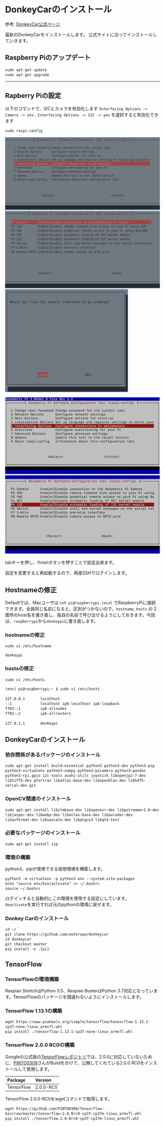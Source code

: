 # DonkeyCarのインストール

参考: [DonkeyCar公式ページ](https://docs.donkeycar.com/guide/install_software/)

最新のDonkeyCarをインストールします。
公式サイトに沿ってインストールしていきます。

## Raspberry Piのアップデート
```
sudo apt-get update
sudo apt-get upgrade
```
<hr>

## Rapberry Piの設定
以下のコマンドで、I2Cとカメラを有効化します
`Interfacing Options -> Camera -> yes` , `Interfacing Options -> I2C -> yes` を選択すると有効化できます
```
sudo raspi-config
```

![](./img/raspi-conf001.png)
![](./img/raspi-conf002.png)
![](./img/raspi-cnof004.png)


![](./img/raspi-i2c001.png)
![](./img/raspi-i2c002.png)

tabキーを押し、finishボタンを押すことで設定出来ます。

設定を変更すると再起動するので、再度SSHでログインします。

## Hostnameの修正

Defaultでは、Macユーザは `ssh pi@raspberrypi.local` でRaspberryPiに接続できます。全員同じ名前になると、区別がつかないので、`hostname`, `hosts` の 2箇所のhost名を書き直し、独自の名前で呼び出せるようにしておきます。今回は、`raspberrypi`から`donkeypi`に書き直します。

### hostnameの修正

```
sudo vi /etc/hostname
```

```
donkeypi
```

### hostsの修正

```
sudo vi /etc/hosts
```

```
(env) pi@raspberrypi:~ $ sudo vi /etc/hosts

127.0.0.1       localhost
::1             localhost ip6-localhost ip6-loopback
ff02::1         ip6-allnodes
ff02::2         ip6-allrouters

127.0.1.1       donkeypi
```

## DonkeyCarのインストール

### 依存関係があるパッケージのインストール

```
sudo apt-get install build-essential python3 python3-dev python3-pip python3-virtualenv python3-numpy python3-picamera python3-pandas python3-rpi.gpio i2c-tools avahi-utils joystick libopenjp2-7-dev libtiff5-dev gfortran libatlas-base-dev libopenblas-dev libhdf5-serial-dev git
```

### OpenCV関連のインストール

```
sudo apt-get install libilmbase-dev libopenexr-dev libgstreamer1.0-dev libjasper-dev libwebp-dev libatlas-base-dev libavcodec-dev libavformat-dev libswscale-dev libqtgui4 libqt4-test
```

### 必要なパッケージのインストール

```
sudo apt-get install zip
```

### 環境の構築

python3、pipが使用できる仮想環境を構築します。

```
python3 -m virtualenv -p python3 env --system-site-packages
echo "source env/bin/activate" >> ~/.bashrc
source ~/.bashrc
```
ログインすると自動的にこの環境を使用する設定にしています。  
`deactivate`を実行すれば元のpythonの環境に戻せます。

### Donkey Carのインストール

```
cd ~/
git clone https://github.com/autorope/donkeycar
cd donkeycar
git checkout master
pip install -e .[pi]
```

## TensorFlow

### TensorFlowの環境構築

Raspian StretchはPython 3.5、Raspian BusterはPython 3.7対応となっています。TensorFlowのパッケージを間違わないようにインストールします。


### TensorFlow 1.13.1の構築

```
wget https://www.piwheels.org/simple/tensorflow/tensorflow-1.13.1-cp37-none-linux_armv7l.whl
pip install ./tensorflow-1.13.1-cp37-none-linux_armv7l.whl
```

### TensorFlow 2.0.0 RC0の構築

Googleの公式版の[TensorFlowレポジトリ](https://github.com/tensorflow/tensorflow)では、2.0.0に対応していないために、[PINTO0309](https://github.com/PINTO0309)さんがBuildをかけて、公開してくれている2.0.0 RC0をインストールして使用します。

|Package|Version|
|:--|:--|
|TensorFlow|2.0.0-RC0|

TensorFlow 2.0.0-RC0をwgetコマンドで取得します。
```
wget https://github.com/PINTO0309/Tensorflow-bin/raw/master/tensorflow-2.0.0rc0-cp37-cp37m-linux_armv7l.whl
pip install ./tensorflow-2.0.0rc0-cp37-cp37m-linux_armv7l.whl
```
